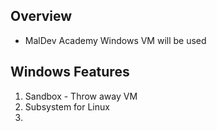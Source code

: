 
## Overview
- MalDev Academy Windows VM will be used

## Windows Features
1. Sandbox - Throw away VM
2. Subsystem for Linux 
3. 